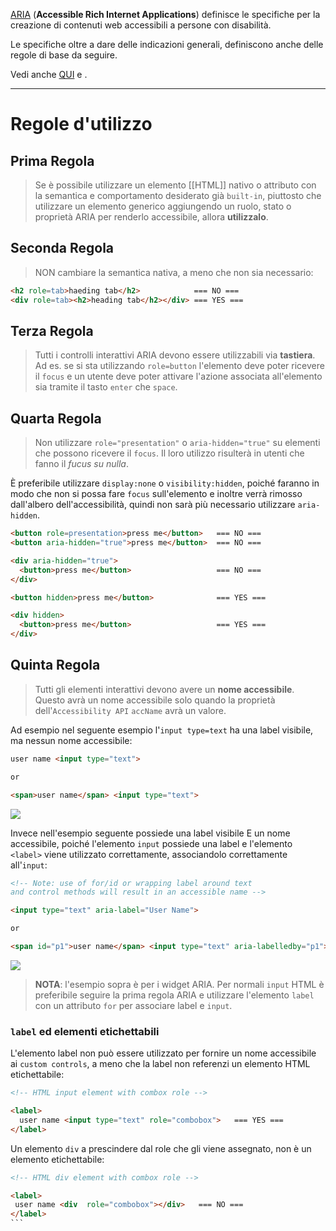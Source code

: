 [ARIA](https://www.w3.org/TR/using-aria/) (**Accessible Rich Internet Applications**) definisce le specifiche per la creazione di contenuti web accessibili a persone con disabilità.

Le specifiche oltre a dare delle indicazioni generali, definiscono anche delle regole di base da seguire.

Vedi anche [QUI](https://www.w3.org/WAI/ARIA/apg/patterns/) e .

---

# Regole d'utilizzo

## Prima Regola

>Se è possibile utilizzare un elemento [[HTML]] nativo o attributo con la semantica e comportamento desiderato già `built-in`, piuttosto che utilizzare un elemento generico aggiungendo un ruolo, stato o proprietà ARIA per renderlo accessibile, allora **utilizzalo**.

## Seconda Regola

>NON cambiare la semantica nativa, a meno che non sia necessario:

```html
<h2 role=tab>haeding tab</h2>            === NO ===
<div role=tab><h2>heading tab</h2></div> === YES ===
```

## Terza Regola

>Tutti i controlli interattivi ARIA devono essere utilizzabili via **tastiera**. Ad es. se si sta utilizzando `role=button` l'elemento deve poter ricevere il `focus` e un utente deve poter attivare l'azione associata all'elemento sia tramite il tasto `enter` che `space`.

## Quarta Regola

>Non utilizzare `role="presentation"` o `aria-hidden="true"` su elementi che possono ricevere il `focus`. Il loro utilizzo risulterà in utenti che fanno il *fucus su nulla*.

È preferibile utilizzare `display:none` o `visibility:hidden`, poiché faranno in modo che non si possa fare `focus` sull'elemento e inoltre verrà rimosso dall'albero dell'accessibilità, quindi non sarà più necessario utilizzare `aria-hidden`.

```html
<button role=presentation>press me</button>   === NO ===
<button aria-hidden="true">press me</button>  === NO ===

<div aria-hidden="true">
  <button>press me</button>                   === NO ===
</div>

<button hidden>press me</button>              === YES ===

<div hidden>
  <button>press me</button>                   === YES ===
</div>
```

## Quinta Regola

>Tutti gli elementi interattivi devono avere un **nome accessibile**. Questo avrà un nome accessibile solo quando la proprietà dell'`Accessibility API` `accName` avrà un valore.

Ad esempio nel seguente esempio l'`input type=text` ha una label visibile, ma nessun nome accessibile:

```html
user name <input type="text">

or

<span>user name</span> <input type="text">
```

![](Pasted%20image%2020250331120823.png)

Invece nell'esempio seguente possiede una label visibile E un nome accessibile, poiché l'elemento `input` possiede una label e l'elemento `<label>` viene utilizzato correttamente, associandolo correttamente all'`input`:

```html
<!-- Note: use of for/id or wrapping label around text
and control methods will result in an accessible name -->

<input type="text" aria-label="User Name">

or

<span id="p1">user name</span> <input type="text" aria-labelledby="p1">
```

![](Pasted%20image%2020250331121152.png)

>**NOTA**: l'esempio sopra è per i widget ARIA. Per normali `input` HTML è preferibile seguire la prima regola ARIA e utilizzare l'elemento `label` con un attributo `for` per associare label e `input`.

### `label` ed elementi etichettabili

L'elemento label non può essere utilizzato per fornire un nome accessibile ai `custom controls`, a meno che la label non referenzi un elemento HTML etichettabile:

```html
<!-- HTML input element with combox role -->

<label>
  user name <input type="text" role="combobox">   === YES ===
</label>
```

Un elemento `div` a prescindere dal role che gli viene assegnato, non è un elemento etichettabile:

````html
<!-- HTML div element with combox role -->

<label>
 user name <div  role="combobox"></div>   === NO ===
</label>
```